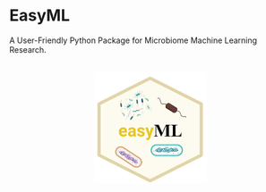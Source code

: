 # EasyML
A User-Friendly Python Package for Microbiome Machine Learning Research.
<br/><br/>
<p align="center"><img src="./easyml.png" height="200"/></p>
